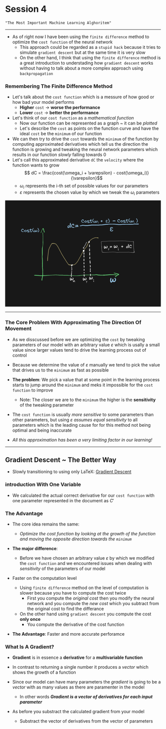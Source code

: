# Session 4

```
"The Most Important Machine Learning Alghoritem"
```
---

* As of right now I have been using the `finite difference` method to optimize the `cost function` of the neural network
    * This approach could be regarded as a `stupid hack` because it tries to simulate `gradient descent` but at the same time it is very slow
    * On the other hand, I think that using the `finite difference` method is a great introduction to understading how `gradient descent` works without having to talk about a more complex approach using `backpropagation`

### Remembering The Finite Difference Method 
* Let's talk about the `cost function` which is a messure of how good or how bad your model performs
    * **Higher** `cost` → **worse the performance**
    * **Lower**  `cost` → **better the performance**
* Let's think of our `cost function` as a *mathematical function*
    * Now our function can be represented as a graph ~ it can be *plotted*
    * Let's describe the `cost` as points on the function curve and have the ideal `cost` be the `minimum` of our function
* We can then try to drive the `cost` towards the `minimum` of the function by computing approximated derivatives which tell us the direction the function is growing and tweaking the neural network parameters which results in our function *slowly* falling towards 0 
* Let's call this approximated derivative `dC` the `velocity` where the function wants to grow
    $$ dC = \frac{cost(\omega_i + \varepsilon) - cost(\omega_i)}{\varepsilon}$$
    * $\omega_i$ represents the i-th set of possible values for our parameters 
    * $\varepsilon$ represents the chosen value by which we tweak the $\omega_i$ parameters

![Image](./cost_function_plot.png)

---

### The Core Problem With Approximating The Direction Of Movement
* As we disscussed before we are optimizing the `cost` by tweaking parameters of our model with an arbitrary value $\varepsilon$ which is usally a small value since larger values tend to drive the learning process out of control
* Because we determine the value of $\varepsilon$ manually we tend to pick the value that drives us to the `minimum` as fast as possible
* **The problem**: We pick a value that at some point in the learning process starts to jump around the `minimum` and meks it impossible for the `cost function` to improve
    * Note: The closer we are to the `minimum` the higher is the **sensitivity** of the tweaking parameter 
* The `cost function` is usually *more sensitive* to some parameters than other parameters, but using $\varepsilon$ *assumes equal sensitivity* to all parameters which is the leading cause for for this method not being optimal and being inaccurate 

* *All this approximation has been a very limiting factor in our learning!*    

---

## Gradient Descent ~ The Better Way

* Slowly transitioning to using only LaTeX:
[Gradient Descent](./grad.pdf)

### introduction With One Variable
* We calculated the actual correct derivative for our `cost function` with one parameter represented in the document as $C'$

### The Advantage
* The core idea remains the same:
    * *Optimize the cost function by looking at the growth of the function and moving the opposite direction towards the `minimum`*

* **The major difference**:
    * Before we have chosen an arbitrary value $\varepsilon$ by which we modified the `cost function` and we encountered issues when dealing with *sensitivity* of the parameters of our model

* Faster on the computation level
    * Using `finite difference` method on the level of computation is slower because you have to compute the cost twice
        * First you compute the *original cost* then you modify the neural network and you compute the *new cost* which you subtract from the original cost to find the differance 
    * On the other hand using `gradient descent` you compute the cost **only once**
        * You compute the derivative of the cost function

* **The Advantage**: Faster and more accurate perforamce

### What Is A Gradient?
* **Gradient** is in essence a **derivative** for a **multivariable function**

* In contrast to returning a single number it produces a *vector* which shows the growth of a function 
* Since our model can have many parameters the *gradient* is going to be a *vector* with as many values as there are paramenter in the model
    * In other words ***Gradient is a vector of derivatives for each input parameter***
* As before you substract the calculated gradient from your model
    * Substract the vector of derivatives from the vector of parameters

